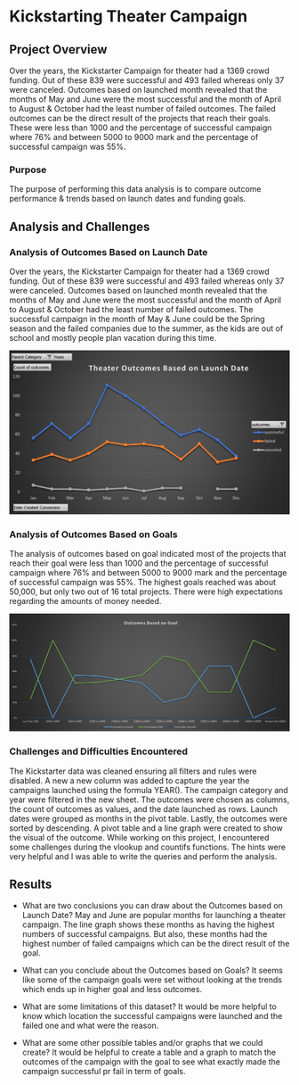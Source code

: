 # Kickstarting Theater Campaign

## Project Overview

Over the years, the Kickstarter Campaign for theater had a 1369 crowd funding. Out of these 839 were successful and 493 failed whereas only 37 were canceled.
Outcomes based on launched month revealed that the months of May and June were the most successful and the month of April to August & October had the least number of failed outcomes.
The failed outcomes can be the direct result of the projects that reach their goals. These were less than 1000 and the percentage of successful campaign where 76% and between 5000 to 9000 mark and the percentage of successful campaign was 55%.

### Purpose
The purpose of performing this data analysis is to compare outcome performance & trends based on launch dates and funding goals. 

## Analysis and Challenges

### Analysis of Outcomes Based on Launch Date

Over the years, the Kickstarter Campaign for theater had a 1369 crowd funding. Out of these 839 were successful and 493 failed whereas only 37 were canceled. 
Outcomes based on launched month revealed that the months of May and June were the most successful and the month of April to August & October had the least number of failed outcomes.
 The successful campaign in the month of May & June could be the Spring season and the failed companies due to the summer, as the kids are out of school and mostly people plan 
 vacation during this time.
 
 ![Theater_Outcomes_vs_Launch](Theater_Outcomes_vs_Launch.png)

### Analysis of Outcomes Based on Goals

The analysis of outcomes based on goal indicated most of the projects that reach their goal were less than 1000 and the percentage of successful campaign where 76% and between 5000 
to 9000 mark and the percentage of successful campaign was 55%. The highest goals reached was about 50,000, but only two out of 16 total projects. 
There were high expectations regarding the amounts of money needed. 

![Outcomes_vs_Goals](Outcomes_vs_Goals.png)
 
### Challenges and Difficulties Encountered

The Kickstarter data was cleaned ensuring all filters and rules were disabled. A new a new column was added to capture the year the campaigns launched using the formula YEAR().
The campaign category and year were filtered in the new sheet. The outcomes were chosen as columns, the count of outcomes as values, and the date launched as rows. 
Launch dates were grouped as months in the pivot table. Lastly, the outcomes were sorted by descending. A pivot table and a line graph were created to show the visual of the outcome.
While working on this project, I encountered some challenges during the vlookup and countifs functions. The hints were very helpful and I was able to write the queries and 
perform the analysis.


## Results

- What are two conclusions you can draw about the Outcomes based on Launch Date?
May and June are popular months for launching a theater campaign. The line graph shows these months as having the highest numbers of successful campaigns.
But also, these months had the highest number of failed campaigns which can be the direct result of the goal. 
- What can you conclude about the Outcomes based on Goals?
It seems like some of the campaign goals were set without looking at the trends which ends up in higher goal and less outcomes.

- What are some limitations of this dataset?
It would be more helpful to know which location the successful campaigns were launched and the failed one and what were the reason.

- What are some other possible tables and/or graphs that we could create?
It would be helpful to create a table and a graph to match the outcomes of the campaign with the goal to see what exactly made the campaign successful pr fail in term of goals.
